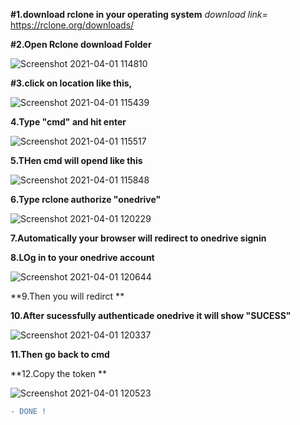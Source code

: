 **#1.download rclone in your operating system** _download link=_ https://rclone.org/downloads/

**#2.Open Rclone download Folder**

![Screenshot 2021-04-01 114810](https://user-images.githubusercontent.com/67457538/113258946-35599d00-92ea-11eb-96ab-c0bb0eb01b08.png)

**#3.click on location like this,**

![Screenshot 2021-04-01 115439](https://user-images.githubusercontent.com/67457538/113259050-53bf9880-92ea-11eb-97b4-fdc2e0a185ff.png)

**4.Type "cmd" and hit enter**

![Screenshot 2021-04-01 115517](https://user-images.githubusercontent.com/67457538/113259097-61751e00-92ea-11eb-9603-6cfc2ad1d4e2.png)

**5.THen cmd will opend like this**

![Screenshot 2021-04-01 115848](https://user-images.githubusercontent.com/67457538/113259230-85386400-92ea-11eb-800c-ac30a80c2bd9.png)

**6.Type rclone authorize "onedrive"**

![Screenshot 2021-04-01 120229](https://user-images.githubusercontent.com/67457538/113259314-9b462480-92ea-11eb-9a89-10e459a1cf53.png)

**7.Automatically your browser will redirect to onedrive signin**

**8.LOg in to your onedrive account**

![Screenshot 2021-04-01 120644](https://user-images.githubusercontent.com/67457538/113259377-ae58f480-92ea-11eb-9d41-e1b9dcff6085.png)

**9.Then you will redirct **


**10.After sucessfully authenticade onedrive it will show "SUCESS"**

![Screenshot 2021-04-01 120337](https://user-images.githubusercontent.com/67457538/113259450-c2045b00-92ea-11eb-9214-6b22cf73d85d.png)

**11.Then go back to cmd**

**12.Copy the token **

![Screenshot 2021-04-01 120523](https://user-images.githubusercontent.com/67457538/113259514-d6485800-92ea-11eb-9c67-80e702275809.png)


```diff 
- DONE !
```
